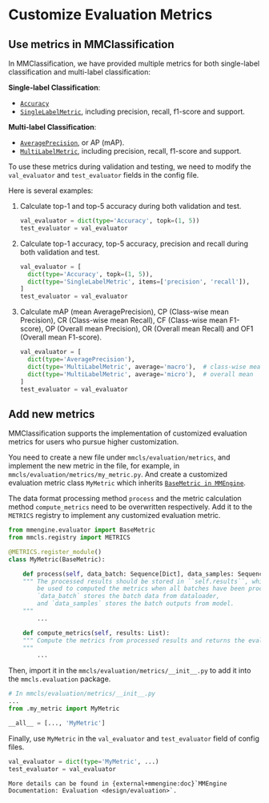 # Customize Evaluation Metrics

## Use metrics in MMClassification

In MMClassification, we have provided multiple metrics for both single-label classification and multi-label
classification:

**Single-label Classification**:

- [`Accuracy`](mmcls.evaluation.Accuracy)
- [`SingleLabelMetric`](mmcls.evaluation.SingleLabelMetric), including precision, recall, f1-score and
  support.

**Multi-label Classification**:

- [`AveragePrecision`](mmcls.evaluation.AveragePrecision), or AP (mAP).
- [`MultiLabelMetric`](mmcls.evaluation.MultiLabelMetric), including precision, recall, f1-score and
  support.

To use these metrics during validation and testing, we need to modify the `val_evaluator` and `test_evaluator`
fields in the config file.

Here is several examples:

1. Calculate top-1 and top-5 accuracy during both validation and test.

   ```python
   val_evaluator = dict(type='Accuracy', topk=(1, 5))
   test_evaluator = val_evaluator
   ```

2. Calculate top-1 accuracy, top-5 accuracy, precision and recall during both validation and test.

   ```python
   val_evaluator = [
     dict(type='Accuracy', topk=(1, 5)),
     dict(type='SingleLabelMetric', items=['precision', 'recall']),
   ]
   test_evaluator = val_evaluator
   ```

3. Calculate mAP (mean AveragePrecision), CP (Class-wise mean Precision), CR (Class-wise mean Recall), CF
   (Class-wise mean F1-score), OP (Overall mean Precision), OR (Overall mean Recall) and OF1 (Overall mean
   F1-score).

   ```python
   val_evaluator = [
     dict(type='AveragePrecision'),
     dict(type='MultiLabelMetric', average='macro'),  # class-wise mean
     dict(type='MultiLabelMetric', average='micro'),  # overall mean
   ]
   test_evaluator = val_evaluator
   ```

## Add new metrics

MMClassification supports the implementation of customized evaluation metrics for users who pursue higher customization.

You need to create a new file under `mmcls/evaluation/metrics`, and implement the new metric in the file, for example, in `mmcls/evaluation/metrics/my_metric.py`. And create a customized evaluation metric class `MyMetric` which inherits [`BaseMetric in MMEngine`](mmengine.evaluator.BaseMetric).

The data format processing method `process` and the metric calculation method `compute_metrics` need to be overwritten respectively. Add it to the `METRICS` registry to implement any customized evaluation metric.

```python
from mmengine.evaluator import BaseMetric
from mmcls.registry import METRICS

@METRICS.register_module()
class MyMetric(BaseMetric):

    def process(self, data_batch: Sequence[Dict], data_samples: Sequence[Dict]):
    """ The processed results should be stored in ``self.results``, which will
        be used to computed the metrics when all batches have been processed.
        `data_batch` stores the batch data from dataloader,
        and `data_samples` stores the batch outputs from model.
    """
        ...

    def compute_metrics(self, results: List):
    """ Compute the metrics from processed results and returns the evaluation results.
    """
        ...
```

Then, import it in the `mmcls/evaluation/metrics/__init__.py` to add it into the `mmcls.evaluation` package.

```python
# In mmcls/evaluation/metrics/__init__.py
...
from .my_metric import MyMetric

__all__ = [..., 'MyMetric']
```

Finally, use `MyMetric` in the `val_evaluator` and `test_evaluator` field of config files.

```python
val_evaluator = dict(type='MyMetric', ...)
test_evaluator = val_evaluator
```

```{note}
More details can be found in {external+mmengine:doc}`MMEngine Documentation: Evaluation <design/evaluation>`.
```
